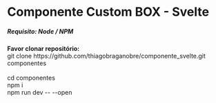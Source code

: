 <h1>Componente Custom BOX - Svelte</h1>
<h5>Requisito: Node / NPM</h5>
<b>Favor clonar repositório: </b><br />
git clone https://github.com/thiagobraganobre/componente_svelte.git componentes <br /><br />
cd componentes <br />
npm i <br />
npm run dev -- --open<br />
